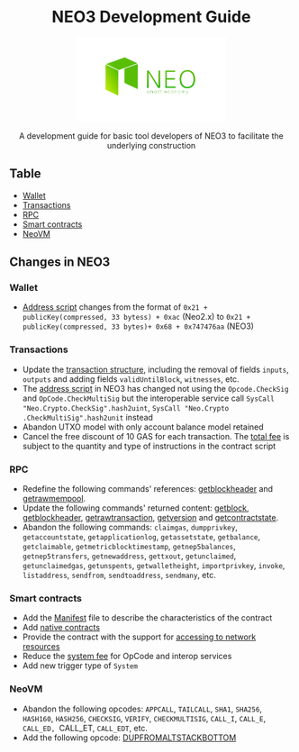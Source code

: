 ﻿﻿<div align="center">  
<h1>NEO3 Development Guide</h1>
<img src="images/neo-rebranding.png" alt="NEO3 Development Guide" height="150">

<p>A development guide for basic tool developers of NEO3 to facilitate the underlying construction</p>
</div>

## Table 
- [Wallet](en/Wallet)
- [Transactions](en/Transactions)
- [RPC](en/RPC)
- [Smart contracts](en/SmartContract)
- [NeoVM](en/NeoVM)



## Changes in NEO3

### Wallet

- [Address script](en/Wallet#Address) changes from the format of `0x21 + publicKey(compressed, 33 bytess) + 0xac` (Neo2.x) to `0x21 + publicKey(compressed, 33 bytes)+ 0x68 + 0x747476aa` (NEO3)

### Transactions

- Update the [transaction structure](en/Transactions#transaction-structure), including the removal of fields `inputs`, `outputs` and adding fields `validUntilBlock`, `witnesses`, etc.
- The [address script](en/Transactions#verification-script) in NEO3 has changed not using the `Opcode.CheckSig` and `OpCode.CheckMultiSig` but the interoperable service call `SysCall "Neo.Crypto.CheckSig".hash2uint`, `SysCall "Neo.Crypto .CheckMultiSig".hash2unit` instead
- Abandon UTXO model with only account balance model retained
- Cancel the free discount of 10 GAS for each transaction. The [total fee](en/Transactions#systemFee) is subject to the quantity and type of instructions in the contract script
### RPC

- Redefine the following commands' references: [getblockheader](en/RPC/api/getblockheader.md) and [getrawmempool](en/RPC/api/getrawmempool.md).
- Update the following commands' returned content: [getblock](en/RPC/api/getblock.md), [getblockheader](en/RPC/api/getblockheader.md), [getrawtransaction](en/RPC/api/getrawtransaction.md), [getversion](en/RPC/api/getversion.md) and [getcontractstate](en/RPC/api/getcontractstate.md).
- Abandon the following commands: `claimgas`, `dumpprivkey`, `getaccountstate`, `getapplicationlog`, `getassetstate`, `getbalance`, `getclaimable`, `getmetricblocktimestamp`, `getnep5balances`, `getnep5transfers`, `getnewaddress`, `gettxout`, `getunclaimed`, `getunclaimedgas`, `getunspents`, `getwalletheight`, `importprivkey`, `invoke`, `listaddress`, `sendfrom`, `sendtoaddress`, `sendmany`, etc.

### Smart contracts

- Add the [Manifest](en/SmartContract#Manifest) file to describe the characteristics of the contract
- Add [native contracts](en/SmartContract#Native-Contract)
- Provide the contract with the support for [accessing to network resources](en/SmartContract#accessing-to-internet-resources-to-be-added)
- Reduce the [system fee](en/SmartContract#fees) for OpCode and interop services
- Add new trigger type of `System` 

### NeoVM

- Abandon the following opcodes: `APPCALL`, `TAILCALL`, `SHA1`, `SHA256`, `HASH160`, `HASH256`, `CHECKSIG`, `VERIFY`, `CHECKMULTISIG`, `CALL_I`, `CALL_E`, `CALL_ED, `CALL_ET, `CALL_EDT`, etc.
- Add the following opcode: [DUPFROMALTSTACKBOTTOM](en/NeoVM#stack-operation)



